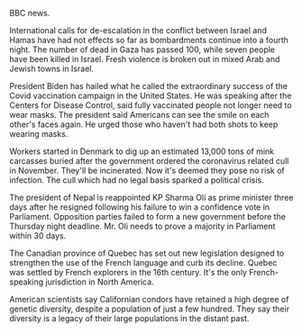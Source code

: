BBC news.

International calls for de-escalation in the conflict between Israel and Hamas have had not effects so far as bombardments continue into a fourth night. The number of dead in Gaza has passed 100, while seven people have been killed in Israel. Fresh violence is broken out in mixed Arab and Jewish towns in Israel. 

President Biden has hailed what he called the extraordinary success of the Covid vaccination campaign in the United States. He was speaking after the Centers for Disease Control, said fully vaccinated people not longer need to wear masks. The president said Americans can see the smile on each other's faces again. He urged those who haven't had both shots to keep wearing masks.

Workers started in Denmark to dig up an estimated 13,000 tons of mink carcasses buried after the government ordered the coronavirus related cull in November. They'll be incinerated. Now it's deemed they pose no risk of infection. The cull which had no legal basis sparked a political crisis.

The president of Nepal is reappointed KP Sharma Oli as prime minister three days after he resigned following his failure to win a confidence vote in Parliament. Opposition parties failed to form a new government before the Thursday night deadline. Mr. Oli needs to prove a majority in Parliament within 30 days.

The Canadian province of Quebec has set out new legislation designed to strengthen the use of the French language and curb its decline. Quebec was settled by French explorers in the 16th century. It's the only French-speaking jurisdiction in North America.

American scientists say Californian condors have retained a high degree of genetic diversity, despite a population of just a few hundred. They say their diversity is a legacy of their large populations in the distant past.  

